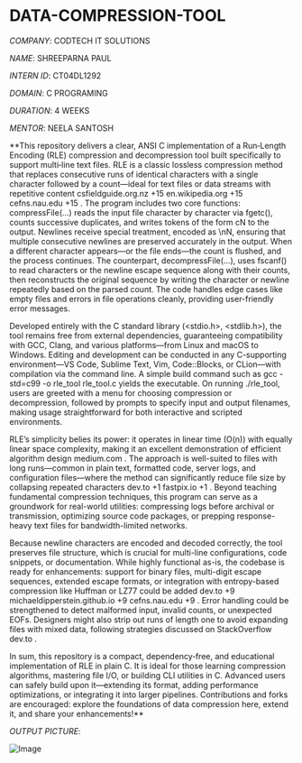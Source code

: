 # DATA-COMPRESSION-TOOL

*COMPANY*: CODTECH IT SOLUTIONS

*NAME*: SHREEPARNA PAUL

*INTERN ID*: CT04DL1292

*DOMAIN*: C PROGRAMING

*DURATION*: 4 WEEKS

*MENTOR*: NEELA SANTOSH

**This repository delivers a clear, ANSI C implementation of a Run‑Length Encoding (RLE) compression and decompression tool built specifically to support multi‑line text files. RLE is a classic lossless compression method that replaces consecutive runs of identical characters with a single character followed by a count—ideal for text files or data streams with repetitive content 
csfieldguide.org.nz
+15
en.wikipedia.org
+15
cefns.nau.edu
+15
. The program includes two core functions: compressFile(...) reads the input file character by character via fgetc(), counts successive duplicates, and writes tokens of the form cN to the output. Newlines receive special treatment, encoded as \nN, ensuring that multiple consecutive newlines are preserved accurately in the output. When a different character appears—or the file ends—the count is flushed, and the process continues. The counterpart, decompressFile(...), uses fscanf() to read characters or the newline escape sequence along with their counts, then reconstructs the original sequence by writing the character or newline repeatedly based on the parsed count. The code handles edge cases like empty files and errors in file operations cleanly, providing user-friendly error messages.

Developed entirely with the C standard library (<stdio.h>, <stdlib.h>), the tool remains free from external dependencies, guaranteeing compatibility with GCC, Clang, and various platforms—from Linux and macOS to Windows. Editing and development can be conducted in any C-supporting environment—VS Code, Sublime Text, Vim, Code::Blocks, or CLion—with compilation via the command line. A simple build command such as gcc -std=c99 -o rle_tool rle_tool.c yields the executable. On running ./rle_tool, users are greeted with a menu for choosing compression or decompression, followed by prompts to specify input and output filenames, making usage straightforward for both interactive and scripted environments.

RLE’s simplicity belies its power: it operates in linear time (O(n)) with equally linear space complexity, making it an excellent demonstration of efficient algorithm design 
medium.com
. The approach is well-suited to files with long runs—common in plain text, formatted code, server logs, and configuration files—where the method can significantly reduce file size by collapsing repeated characters 
dev.to
+1
fastpix.io
+1
. Beyond teaching fundamental compression techniques, this program can serve as a groundwork for real-world utilities: compressing logs before archival or transmission, optimizing source code packages, or prepping response-heavy text files for bandwidth-limited networks.

Because newline characters are encoded and decoded correctly, the tool preserves file structure, which is crucial for multi-line configurations, code snippets, or documentation. While highly functional as-is, the codebase is ready for enhancements: support for binary files, multi-digit escape sequences, extended escape formats, or integration with entropy-based compression like Huffman or LZ77 could be added 
dev.to
+9
michaeldipperstein.github.io
+9
cefns.nau.edu
+9
. Error handling could be strengthened to detect malformed input, invalid counts, or unexpected EOFs. Designers might also strip out runs of length one to avoid expanding files with mixed data, following strategies discussed on StackOverflow 
dev.to
.

In sum, this repository is a compact, dependency‑free, and educational implementation of RLE in plain C. It is ideal for those learning compression algorithms, mastering file I/O, or building CLI utilities in C. Advanced users can safely build upon it—extending its format, adding performance optimizations, or integrating it into larger pipelines. Contributions and forks are encouraged: explore the foundations of data compression here, extend it, and share your enhancements!**

*OUTPUT PICTURE*:

![Image](https://github.com/user-attachments/assets/ee6e79e1-65c1-41e1-a3a2-479a63e3e9d3)
